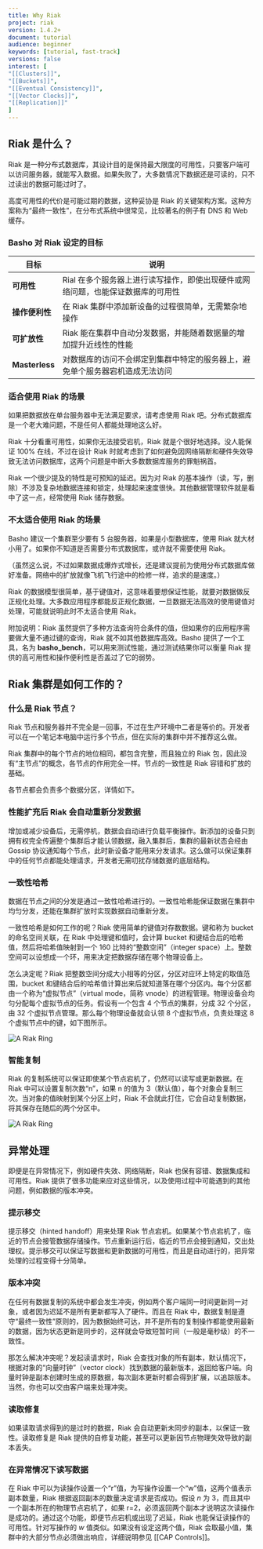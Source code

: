 ```yaml
---
title: Why Riak
project: riak
version: 1.4.2+
document: tutorial
audience: beginner
keywords: [tutorial, fast-track]
versions: false
interest: [
"[[Clusters]]",
"[[Buckets]]",
"[[Eventual Consistency]]",
"[[Vector Clocks]]",
"[[Replication]]"
]
---
```


## Riak 是什么？

Riak 是一种分布式数据库，其设计目的是保持最大限度的可用性，只要客户端可以访问服务器，就能写入数据。如果失败了，大多数情况下数据还是可读的，只不过读出的数据可能过时了。

高度可用性的代价是可能过期的数据，这种妥协是 Riak 的关键架构方案。这种方案称为“最终一致性”，在分布式系统中很常见，比较著名的例子有 DNS 和 Web 缓存。

### Basho 对 Riak 设定的目标

目标 | 说明
-------|-------
**可用性** | Rial 在多个服务器上进行读写操作，即使出现硬件或网络问题，也能保证数据库的可用性
**操作便利性** | 在 Riak 集群中添加新设备的过程很简单，无需繁杂地操作
**可扩放性** | Riak 能在集群中自动分发数据，并能随着数据量的增加提升近线性的性能
**Masterless** | 对数据库的访问不会绑定到集群中特定的服务器上，避免单个服务器宕机造成无法访问

### 适合使用 Riak 的场景

如果把数据放在单台服务器中无法满足要求，请考虑使用 Riak 吧。分布式数据库是一个老大难问题，不是任何人都能处理地这么好。

Riak 十分看重可用性，如果你无法接受宕机，Riak 就是个很好地选择。没人能保证 100% 在线，不过在设计 Riak 时就考虑到了如何避免因网络隔断和硬件失效导致无法访问数据库，这两个问题是中断大多数数据库服务的罪魁祸首。

Riak 一个很少提及的特性是可预知的延迟。因为对 Riak 的基本操作（读，写，删除）不涉及复杂地数据连接和锁定，处理起来速度很快。其他数据管理软件就是看中了这一点，经常使用 Riak 储存数据。

### 不太适合使用 Riak 的场景

Basho 建议一个集群至少要有 5 台服务器，如果是小型数据库，使用 Riak 就大材小用了。如果你不知道是否需要分布式数据库，或许就不需要使用 Riak。

（虽然这么说，不过如果数据成爆炸式增长，还是建议提前为使用分布式数据库做好准备。网络中的扩放就像飞机飞行途中的检修一样，追求的是速度。）

Riak 的数据模型很简单，基于键值对，这意味着要想保证性能，就要对数据做反正规化处理。大多数应用程序都能反正规化数据，一旦数据无法高效的使用键值对处理，可能就说明此时不太适合使用 Riak。

附加说明：Riak 虽然提供了多种方法查询符合条件的值，但如果你的应用程序需要做大量不通过键的查询，Riak 就不如其他数据库高效。Basho 提供了一个工具，名为 **basho_bench**，可以用来测试性能，通过测试结果你可以衡量 Riak 提供的高可用性和操作便利性是否盖过了它的弱势。

## Riak 集群是如何工作的？

### 什么是 Riak 节点？

Riak 节点和服务器并不完全是一回事，不过在生产环境中二者是等价的。开发者可以在一个笔记本电脑中运行多个节点，但在实际的集群中并不推荐这么做。

Riak 集群中的每个节点的地位相同，都包含完整，而且独立的 Riak 包，因此没有“主节点”的概念，各节点的作用完全一样。节点的一致性是 Riak 容错和扩放的基础。

各节点都会负责多个数据分区，详情如下。

### 性能扩充后 Riak 会自动重新分发数据

增加或减少设备后，无需停机，数据会自动进行负载平衡操作。新添加的设备只到拥有权完全传遍整个集群后才能认领数据，融入集群后，集群的最新状态会经由 Gossip 协议通知每个节点，此时新设备才能用来分发请求。这么做可以保证集群中的任何节点都能处理请求，开发者无需叨扰存储数据的底层结构。

### 一致性哈希

数据在节点之间的分发是通过一致性哈希进行的。一致性哈希能保证数据在集群中均匀分发，还能在集群扩放时实现数据自动重新分发。

一致性哈希是如何工作的呢？Riak 使用简单的键值对存数数据。键和称为 bucket 的命名空间关联，在 Riak 中处理键和值时，会计算 bucket 和键结合后的哈希值，然后将哈希值映射到一个 160 比特的“整数空间”（integer space）上。整数空间可以设想成一个环，用来决定把数据存储在哪个物理设备上。

怎么决定呢？Riak 把整数空间分成大小相等的分区，分区对应环上特定的取值范围，bucket 和键结合后的哈希值计算出来后就知道落在哪个分区内。每个分区都由一个称为“虚拟节点”（virtual mode，简称 vnode）的进程管理。物理设备会均匀分配每个虚拟节点的任务。假设有一个包含 4 个节点的集群，分成 32 个分区，由 32 个虚拟节点管理。那么每个物理设备就会认领 8 个虚拟节点，负责处理这 8 个虚拟节点中的键，如下图所示。

![A Riak Ring](/images/riak-ring.png)

### 智能复制

Riak 的复制系统可以保证即使某个节点宕机了，仍然可以读写或更新数据。在 Riak 中可以设置复制次数“n”，如果 n 的值为 3（默认值），每个对象会复制三次。当对象的值映射到某个分区上时，Riak 不会就此打住，它会自动复制数据，将其保存在随后的两个分区中。

![A Riak Ring](/images/riak-data-distribution.png)

## 异常处理

即便是在异常情况下，例如硬件失效、网络隔断，Riak 也保有容错、数据集成和可用性。Riak 提供了很多功能来应对这些情况，以及使用过程中可能遇到的其他问题，例如数据的版本冲突。

### 提示移交

提示移交（hinted handoff）用来处理 Riak 节点宕机。如果某个节点宕机了，临近的节点会接管数据存储操作。节点重新运行后，临近的节点会接到通知，交出处理权。提示移交可以保证写数据和更新数据的可用性，而且是自动进行的，把异常处理的过程变得十分简单。

### 版本冲突

在任何有数据复制的系统中都会发生冲突，例如两个客户端同一时间更新同一对象，或者因为迟延不是所有更新都写入了硬件。而且在 Riak 中，数据复制是遵守“最终一致性”原则的，因为数据始终可达，并不是所有的复制操作都能使用最新的数据，因为状态更新是同步的，这样就会导致短暂时间（一般是毫秒级）的不一致性。

那怎么解决冲突呢？发起读请求时，Riak 会查找对象的所有副本，默认情况下，根据对象的“向量时钟”（vector clock）找到数据的最新版本，返回给客户端。向量时钟是副本创建时生成的原数据，每次副本更新时都会得到扩展，以追踪版本。当然，你也可以交由客户端来处理冲突。

### 读取修复

如果读取请求得到的是过时的数据，Riak 会自动更新未同步的副本，以保证一致性。读取修复是 Riak 提供的自修复功能，甚至可以更新因节点物理失效导致的副本丢失。

### 在异常情况下读写数据

在 Riak 中可以为读操作设置一个“r”值，为写操作设置一个“w”值，这两个值表示副本数量，Riak 根据返回副本的数量决定请求是否成功。假设 _n_ 为 3，而且其中一个副本所在的物理节点宕机了，如果 r=2，必须返回两个副本才说明这次读操作是成功的。通过这个功能，即便节点宕机或出现了迟延，Riak 也能保证读操作的可用性。针对写操作的 _w_ 值类似。如果没有设定这两个值，Riak 会取最小值，集群中的大部分节点必须做出响应，详细说明参见 [[CAP Controls]]。
